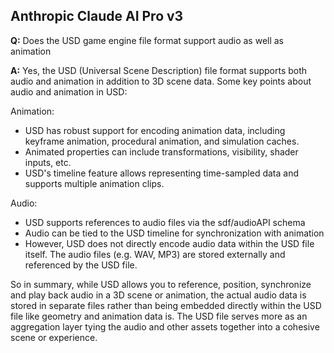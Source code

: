 ## Anthropic Claude AI Pro v3

**Q:** Does the USD game engine file format support audio as well as animation​​​​​​​​​​​​​​​​

**A:** Yes, the USD (Universal Scene Description) file format supports both audio and animation in addition to 3D scene data. Some key points about audio and animation in USD:

Animation:
- USD has robust support for encoding animation data, including keyframe animation, procedural animation, and simulation caches.
- Animated properties can include transformations, visibility, shader inputs, etc.
- USD's timeline feature allows representing time-sampled data and supports multiple animation clips.

Audio: 
- USD supports references to audio files via the sdf/audioAPI schema
- Audio can be tied to the USD timeline for synchronization with animation
- However, USD does not directly encode audio data within the USD file itself. The audio files (e.g. WAV, MP3) are stored externally and referenced by the USD file.

So in summary, while USD allows you to reference, position, synchronize and play back audio in a 3D scene or animation, the actual audio data is stored in separate files rather than being embedded directly within the USD file like geometry and animation data is. The USD file serves more as an aggregation layer tying the audio and other assets together into a cohesive scene or experience.​​​​​​​​​​​​​​​​
